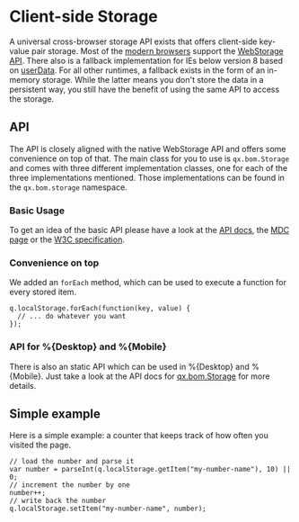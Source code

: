 Client-side Storage
===================

A universal cross-browser storage API exists that offers client-side key-value pair storage. Most of the [modern browsers](http://caniuse.com/#search=web%20storage) support the [WebStorage API](https://developer.mozilla.org/en/DOM/Storage). There also is a fallback implementation for IEs below version 8 based on [userData](http://msdn.microsoft.com/en-us/library/ms531424(v=vs.85).aspx). For all other runtimes, a fallback exists in the form of an in-memory storage. While the latter means you don't store the data in a persistent way, you still have the benefit of using the same API to access the storage.

API
---

The API is closely aligned with the native WebStorage API and offers some convenience on top of that. The main class for you to use is `qx.bom.Storage` and comes with three different implementation classes, one for each of the three implementations mentioned. Those implementations can be found in the `qx.bom.storage` namespace.

### Basic Usage

To get an idea of the basic API please have a look at the [API docs](http://demo.qooxdoo.org/%{version}/website-api/index.html#Storage), the [MDC page](https://developer.mozilla.org/en/DOM/Storage) or the [W3C specification](http://dev.w3.org/html5/webstorage/).

### Convenience on top

We added an `forEach` method, which can be used to execute a function for every stored item.

    q.localStorage.forEach(function(key, value) {
      // ... do whatever you want
    });

### API for %{Desktop} and %{Mobile}

There is also an static API which can be used in %{Desktop} and %{Mobile}. Just take a look at the API docs for [qx.bom.Storage](http://demo.qooxdoo.org/%{version}/apiviewer/#qx.bom.Storage) for more details.

Simple example
--------------

Here is a simple example: a counter that keeps track of how often you visited the page.

    // load the number and parse it
    var number = parseInt(q.localStorage.getItem("my-number-name"), 10) || 0;
    // increment the number by one
    number++;
    // write back the number
    q.localStorage.setItem("my-number-name", number);

